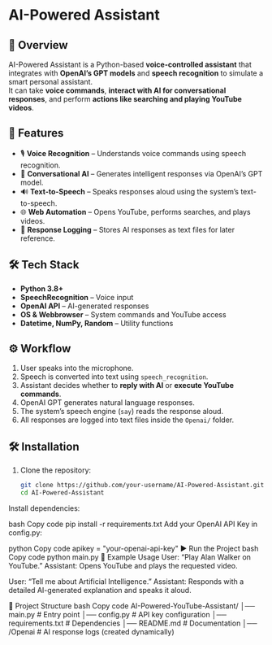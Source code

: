 # AI-Powered Assistant

## 📌 Overview
AI-Powered  Assistant is a Python-based **voice-controlled assistant** that integrates with **OpenAI’s GPT models** and **speech recognition** to simulate a smart personal assistant.  
It can take **voice commands**, **interact with AI for conversational responses**, and perform **actions like searching and playing YouTube videos**.

## 🚀 Features
- 🎙️ **Voice Recognition** – Understands voice commands using speech recognition.  
- 🤖 **Conversational AI** – Generates intelligent responses via OpenAI’s GPT model.  
- 🔊 **Text-to-Speech** – Speaks responses aloud using the system’s text-to-speech.  
- 🌐 **Web Automation** – Opens YouTube, performs searches, and plays videos.  
- 📂 **Response Logging** – Stores AI responses as text files for later reference.  

## 🛠️ Tech Stack
- **Python 3.8+**  
- **SpeechRecognition** – Voice input  
- **OpenAI API** – AI-generated responses  
- **OS & Webbrowser** – System commands and YouTube access  
- **Datetime, NumPy, Random** – Utility functions  

## ⚙️ Workflow
1. User speaks into the microphone.  
2. Speech is converted into text using `speech_recognition`.  
3. Assistant decides whether to **reply with AI** or **execute YouTube commands**.  
4. OpenAI GPT generates natural language responses.  
5. The system’s speech engine (`say`) reads the response aloud.  
6. All responses are logged into text files inside the `Openai/` folder.  

## 🛠️ Installation
1. Clone the repository:
   ```bash
   git clone https://github.com/your-username/AI-Powered-Assistant.git
   cd AI-Powered-Assistant
Install dependencies:

bash
Copy code
pip install -r requirements.txt
Add your OpenAI API Key in config.py:

python
Copy code
apikey = "your-openai-api-key"
▶️ Run the Project
bash
Copy code
python main.py
🎯 Example Usage
User: “Play Alan Walker on YouTube.”
Assistant: Opens YouTube and plays the requested video.

User: “Tell me about Artificial Intelligence.”
Assistant: Responds with a detailed AI-generated explanation and speaks it aloud.

📂 Project Structure
bash
Copy code
AI-Powered-YouTube-Assistant/
│── main.py             # Entry point
│── config.py           # API key configuration
│── requirements.txt    # Dependencies
│── README.md           # Documentation
│── /Openai             # AI response logs (created dynamically)

